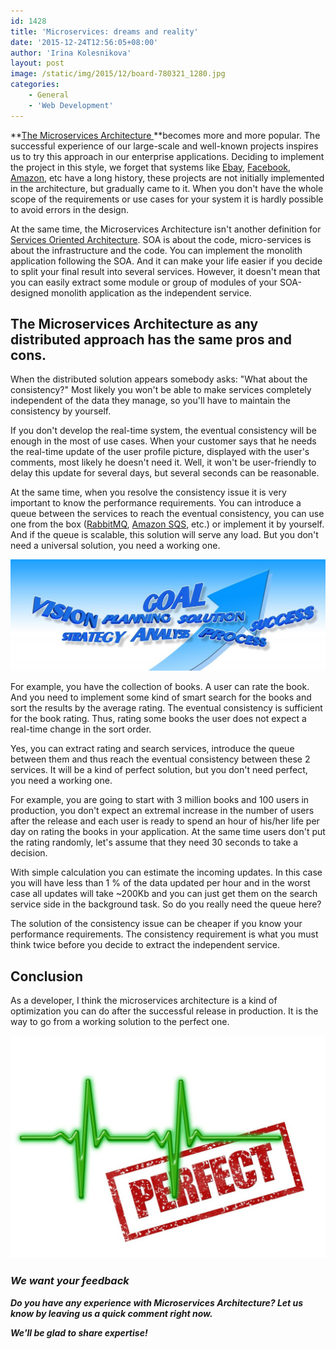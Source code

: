 ```yaml
---
id: 1428
title: 'Microservices: dreams and reality'
date: '2015-12-24T12:56:05+08:00'
author: 'Irina Kolesnikova'
layout: post
image: /static/img/2015/12/board-780321_1280.jpg
categories:
    - General
    - 'Web Development'
---
```


**[The Microservices Architecture ](https://en.wikipedia.org/wiki/Microservices)**becomes more and more popular. The successful experience of our large-scale and well-known projects inspires us to try this approach in our enterprise applications. Deciding to implement the project in this style, we forget that systems like [Ebay](https://en.wikipedia.org/wiki/EBay), [Facebook](https://www.facebook.com/?stype=lo&jlou=AfdbbFYtg7TS6yNYS_xjvkZCy_D3XIVrw4kVnA3c9asKbdCqap1YXeXCFyphAfAY2H-owwiCRKtA6Y_C4qg4a0jvIyRFLVxM9c_ZHh8hTKCNsw&smuh=4136&lh=Ac8v0ARcUr5yqhNh), [Amazon](https://en.wikipedia.org/wiki/Amazon.com), etc have a long history, these projects are not initially implemented in the architecture, but gradually came to it.
When you don't have the whole scope of the requirements or use cases for your system it is hardly possible to avoid errors in the design.

At the same time, the Microservices Architecture isn't another definition for [Services Oriented Architecture](https://en.wikipedia.org/wiki/Service-oriented_architecture). SOA is about the code, micro-services is about the infrastructure and the code. You can implement the monolith application following the SOA. And it can make your life easier if you decide to split your final result into several services. However, it doesn't mean that you can easily extract some module or group of modules of your SOA-designed monolith application as the independent service.

## The Microservices Architecture as any distributed approach has the same pros and cons.

When the distributed solution appears somebody asks: "What about the consistency?"
Most likely you won't be able to make services completely independent of the data they manage, so you'll have to maintain the consistency by yourself.

If you don't develop the real-time system, the eventual consistency will be enough in the most of use cases. When your customer says that he needs the real-time update of the user profile picture, displayed with the user's comments, most likely he doesn't need it.
Well, it won't be user-friendly to delay this update for several days, but several seconds can be reasonable.

At the same time, when you resolve the consistency issue it is very important to know the performance requirements. You can introduce a queue between the services to reach the eventual consistency, you can use one from the box ([RabbitMQ](https://en.wikipedia.org/wiki/RabbitMQ), [Amazon SQS](http://aws.amazon.com/ru/sqs/), etc.) or implement it by yourself. And if the queue is scalable, this solution will serve any load. But you don't need a universal solution, you need a working one.

[![banner-1018104_1280](/static/img/2015/12/banner-1018104_1280-1024x361.jpg)](/static/img/2015/12/banner-1018104_1280.jpg)

For example, you have the collection of books. A user can rate the book. And you need to implement some kind of smart search for the books and sort the results by the average rating. The eventual consistency is sufficient for the book rating.
Thus, rating some books the user does not expect a real-time change in the sort order.

Yes, you can extract rating and search services, introduce the queue between them and thus reach the eventual consistency between these 2 services. It will be a kind of perfect solution, but you don't need perfect, you need a working one.

For example, you are going to start with 3 million books and 100 users in production, you don't expect an extremal increase in the number of users after the release and each user is ready to spend an hour of his/her life per day on rating the books in your application. At the same time users don't put the rating randomly, let's assume that they need 30 seconds to take a decision.

With simple calculation you can estimate the incoming updates. In this case you will have less than 1 % of the data updated per hour and in the worst case all updates will take ~200Kb and you can just get them on the search service side in the background task. So do you really need the queue here?

The solution of the consistency issue can be cheaper if you know your performance requirements. The consistency requirement is what you must think twice before you decide to extract the independent service.

## Conclusion

As a developer, I think the microservices architecture is a kind of optimization you can do after the successful release in production. It is the way to go from a working solution to the perfect one.

[![heart-rate-459226_1280](/static/img/2015/12/heart-rate-459226_1280-1024x724.jpg)](/static/img/2015/12/heart-rate-459226_1280.jpg)

### ***We want your feedback***

***Do you have any experience with Microservices Architecture? Let us know by leaving us a quick comment right now.***

***We'll be glad to share expertise!***